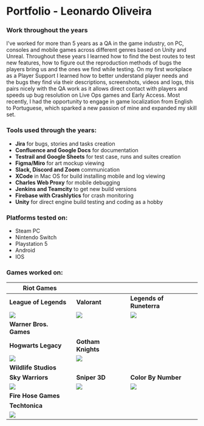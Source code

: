 # Portfolio - Leonardo Oliveira
### Work throughout the years

I've worked for more than 5 years as a QA in the game industry, on PC, consoles and mobile games across different genres based on Unity and Unreal.
Throughout these years I learned how to find the best routes to test new features, how to figure out the reproduction methods of bugs the players bring us and the ones we find while testing. On my first workplace as a Player Support I learned how to better understand player needs and the bugs they find via their descriptions, screenshots, videos and logs, this pairs nicely with the QA work as it allows direct contact with players and speeds up bug resolution on Live Ops games and Early Access.
Most recently, I had the opportunity to engage in game localization from English to Portuguese, which sparked a new passion of mine and expanded my skill set. 

### Tools used through the years:

* **Jira** for bugs, stories and tasks creation
* **Confluence and Google Docs** for documentation
* **Testrail and Google Sheets** for test case, runs and suites creation
* **Figma/Miro** for art mockup viewing
* **Slack, Discord and Zoom** communication
* **XCode** in Mac OS for build installing mobile and log viewing
* **Charles Web Proxy** for mobile debugging
* **Jenkins and Teamcity** to get new build versions
* **Firebase with Crashlytics** for crash monitoring
* **Unity** for direct engine build testing and coding as a hobby

### Platforms tested on:

* Steam PC
* Nintendo Switch
* Playstation 5
* Android
* IOS

### Games worked on:

| **Riot Games** |||
| ----------- | ----------- | ----------- |
| **League of Legends** | **Valorant** | **Legends of Runeterra** |
| [![](https://img.youtube.com/vi/FiSNHAJHu-c/0.jpg)](https://www.youtube.com/watch?v=FiSNHAJHu-c) | [![](https://img.youtube.com/vi/IhhjcB2ZjIM/0.jpg)](https://www.youtube.com/watch?v=IhhjcB2ZjIM) | [![](https://img.youtube.com/vi/zDS1qCrFuCU/0.jpg)](https://www.youtube.com/watch?v=zDS1qCrFuCU) |
| **Warner Bros. Games** | 
| **Hogwarts Legacy** | **Gotham Knights** |
| [![](https://img.youtube.com/vi/BtyBjOW8sGY/0.jpg)](https://www.youtube.com/watch?v=BtyBjOW8sGY) | [![](https://img.youtube.com/vi/IhVf_3TeTQE/0.jpg)](https://www.youtube.com/watch?v=IhVf_3TeTQE) |
| **Wildlife Studios** |
| **Sky Warriors** | **Sniper 3D** | **Color By Number** |
| [![](https://img.youtube.com/vi/kX9Jcsyvv9g/0.jpg)](https://www.youtube.com/watch?v=kX9Jcsyvv9g) | [![](https://img.youtube.com/vi/sk6wjLvhOTE/0.jpg)](https://www.youtube.com/watch?v=sk6wjLvhOTE) | [![](https://img.youtube.com/vi/oJuUtmb2uLk/0.jpg)](https://www.youtube.com/shorts/oJuUtmb2uLk) | 
| **Fire Hose Games** |
| **Techtonica** |
| [![](https://img.youtube.com/vi/_IB2LLH3yY4/0.jpg)](https://www.youtube.com/watch?v=_IB2LLH3yY4) |




